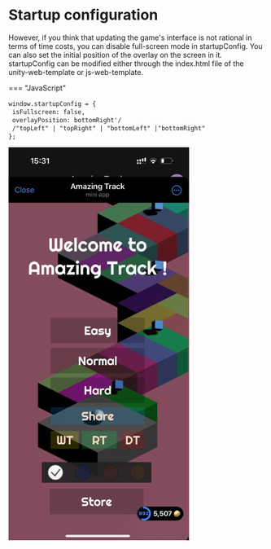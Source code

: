 # Startup configuration 
However, if you think that updating the game's interface is not rational in terms of time costs, you can disable full-screen mode in startupConfig.
You can also set the initial position of the overlay on the screen in it.
startupConfig can be modified either through the index.html file of the unity-web-template or js-web-template.

=== "JavaScript"
```JS
window.startupConfig = {
 isFullscreen: false,
 overlayPosition: bottomRight'/
 /"topLeft" | "topRight" | "bottomLeft" |"bottomRight"
}; 
```
![Описание изображения](images/startup-configuration/3.png)